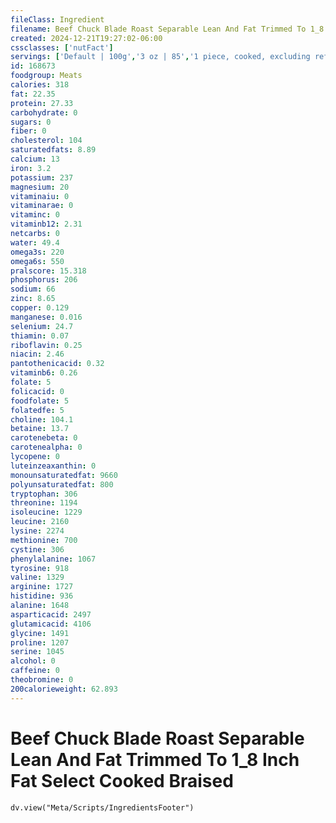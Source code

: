 ```yaml
---
fileClass: Ingredient
filename: Beef Chuck Blade Roast Separable Lean And Fat Trimmed To 1_8 Inch Fat Select Cooked Braised
created: 2024-12-21T19:27:02-06:00
cssclasses: ['nutFact']
servings: ['Default | 100g','3 oz | 85','1 piece, cooked, excluding refuse (yield from 1 lb raw meat with refuse) | 247']
id: 168673
foodgroup: Meats
calories: 318
fat: 22.35
protein: 27.33
carbohydrate: 0
sugars: 0
fiber: 0
cholesterol: 104
saturatedfats: 8.89
calcium: 13
iron: 3.2
potassium: 237
magnesium: 20
vitaminaiu: 0
vitaminarae: 0
vitaminc: 0
vitaminb12: 2.31
netcarbs: 0
water: 49.4
omega3s: 220
omega6s: 550
pralscore: 15.318
phosphorus: 206
sodium: 66
zinc: 8.65
copper: 0.129
manganese: 0.016
selenium: 24.7
thiamin: 0.07
riboflavin: 0.25
niacin: 2.46
pantothenicacid: 0.32
vitaminb6: 0.26
folate: 5
folicacid: 0
foodfolate: 5
folatedfe: 5
choline: 104.1
betaine: 13.7
carotenebeta: 0
carotenealpha: 0
lycopene: 0
luteinzeaxanthin: 0
monounsaturatedfat: 9660
polyunsaturatedfat: 800
tryptophan: 306
threonine: 1194
isoleucine: 1229
leucine: 2160
lysine: 2274
methionine: 700
cystine: 306
phenylalanine: 1067
tyrosine: 918
valine: 1329
arginine: 1727
histidine: 936
alanine: 1648
asparticacid: 2497
glutamicacid: 4106
glycine: 1491
proline: 1207
serine: 1045
alcohol: 0
caffeine: 0
theobromine: 0
200calorieweight: 62.893
---
```


# Beef Chuck Blade Roast Separable Lean And Fat Trimmed To 1_8 Inch Fat Select Cooked Braised

```dataviewjs
dv.view("Meta/Scripts/IngredientsFooter")
```